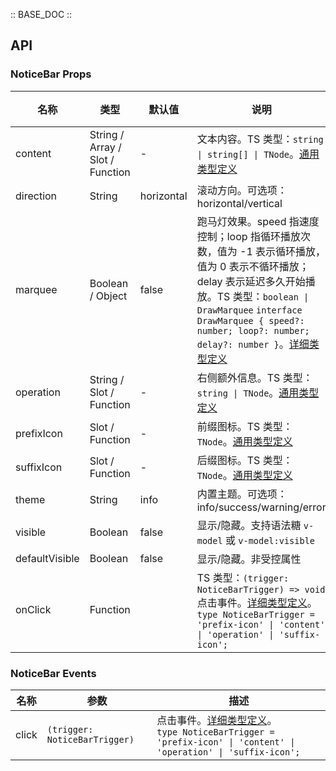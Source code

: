 :: BASE_DOC ::

## API
### NoticeBar Props

名称 | 类型 | 默认值 | 说明 | 必传
-- | -- | -- | -- | --
content | String / Array / Slot / Function | - | 文本内容。TS 类型：`string \| string[] \| TNode`。[通用类型定义](https://github.com/Tencent/tdesign-mobile-vue/blob/develop/src/common.ts) | N
direction | String | horizontal | 滚动方向。可选项：horizontal/vertical | N
marquee | Boolean / Object | false | 跑马灯效果。speed 指速度控制；loop 指循环播放次数，值为 -1 表示循环播放，值为 0 表示不循环播放；delay 表示延迟多久开始播放。TS 类型：`boolean \| DrawMarquee` `interface DrawMarquee { speed?: number; loop?: number; delay?: number }`。[详细类型定义](https://github.com/Tencent/tdesign-mobile-vue/tree/develop/src/notice-bar/type.ts) | N
operation | String / Slot / Function | - | 右侧额外信息。TS 类型：`string \| TNode`。[通用类型定义](https://github.com/Tencent/tdesign-mobile-vue/blob/develop/src/common.ts) | N
prefixIcon | Slot / Function | - | 前缀图标。TS 类型：`TNode`。[通用类型定义](https://github.com/Tencent/tdesign-mobile-vue/blob/develop/src/common.ts) | N
suffixIcon | Slot / Function | - | 后缀图标。TS 类型：`TNode`。[通用类型定义](https://github.com/Tencent/tdesign-mobile-vue/blob/develop/src/common.ts) | N
theme | String | info | 内置主题。可选项：info/success/warning/error | N
visible | Boolean | false | 显示/隐藏。支持语法糖 `v-model` 或 `v-model:visible` | N
defaultVisible | Boolean | false | 显示/隐藏。非受控属性 | N
onClick | Function |  | TS 类型：`(trigger: NoticeBarTrigger) => void`<br/>点击事件。[详细类型定义](https://github.com/Tencent/tdesign-mobile-vue/tree/develop/src/notice-bar/type.ts)。<br/>`type NoticeBarTrigger = 'prefix-icon' \| 'content' \| 'operation' \| 'suffix-icon';`<br/> | N

### NoticeBar Events

名称 | 参数 | 描述
-- | -- | --
click | `(trigger: NoticeBarTrigger)` | 点击事件。[详细类型定义](https://github.com/Tencent/tdesign-mobile-vue/tree/develop/src/notice-bar/type.ts)。<br/>`type NoticeBarTrigger = 'prefix-icon' \| 'content' \| 'operation' \| 'suffix-icon';`<br/>
